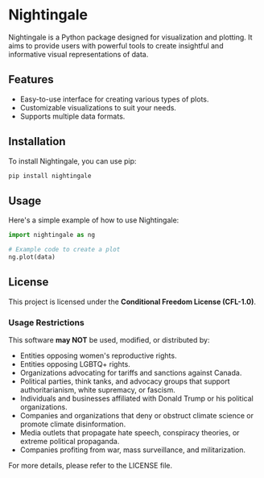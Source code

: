# Nightingale

Nightingale is a Python package designed for visualization and plotting. It aims to provide users with powerful tools to create insightful and informative visual representations of data.

## Features

- Easy-to-use interface for creating various types of plots.
- Customizable visualizations to suit your needs.
- Supports multiple data formats.

## Installation

To install Nightingale, you can use pip:

```bash
pip install nightingale
```

## Usage

Here's a simple example of how to use Nightingale:

```python
import nightingale as ng

# Example code to create a plot
ng.plot(data)
```

## License

This project is licensed under the **Conditional Freedom License (CFL-1.0)**. 

### Usage Restrictions

This software **may NOT** be used, modified, or distributed by:

- Entities opposing women's reproductive rights.
- Entities opposing LGBTQ+ rights.
- Organizations advocating for tariffs and sanctions against Canada.
- Political parties, think tanks, and advocacy groups that support authoritarianism, white supremacy, or fascism.
- Individuals and businesses affiliated with Donald Trump or his political organizations.
- Companies and organizations that deny or obstruct climate science or promote climate disinformation.
- Media outlets that propagate hate speech, conspiracy theories, or extreme political propaganda.
- Companies profiting from war, mass surveillance, and militarization.

For more details, please refer to the LICENSE file.
